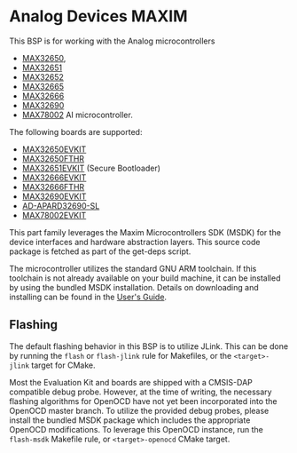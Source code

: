 # Analog Devices MAXIM

This BSP is for working with the Analog microcontrollers
 - [MAX32650](https://www.analog.com/en/products/max32650.html),
 - [MAX32651](https://www.analog.com/en/products/max32651.html)
 - [MAX32652](https://www.analog.com/en/products/max32652.html)
 - [MAX32665](https://www.analog.com/en/products/max32665.html)
 - [MAX32666](https://www.analog.com/en/products/max32666.html)
 - [MAX32690](https://www.analog.com/en/products/max32690.html)
 - [MAX78002](https://www.analog.com/en/products/max78002.html) AI microcontroller.

The following boards are supported:
 * [MAX32650EVKIT](https://www.analog.com/en/resources/evaluation-hardware-and-software/evaluation-boards-kits/max32650-evkit.html)
 * [MAX32650FTHR](https://www.analog.com/en/resources/evaluation-hardware-and-software/evaluation-boards-kits/max32650fthr.html)
 * [MAX32651EVKIT](https://www.analog.com/en/resources/evaluation-hardware-and-software/evaluation-boards-kits/max32651-evkit.html) (Secure Bootloader)
 * [MAX32666EVKIT](https://www.analog.com/en/resources/evaluation-hardware-and-software/evaluation-boards-kits/max32666evkit.html)
 * [MAX32666FTHR](https://www.analog.com/en/resources/evaluation-hardware-and-software/evaluation-boards-kits/max32666fthr.html)
 * [MAX32690EVKIT](https://www.analog.com/en/resources/evaluation-hardware-and-software/evaluation-boards-kits/max32690evkit.html)
 * [AD-APARD32690-SL](https://www.analog.com/en/resources/evaluation-hardware-and-software/evaluation-boards-kits/ad-apard32690-sl.html)
 * [MAX78002EVKIT](https://www.analog.com/en/resources/evaluation-hardware-and-software/evaluation-boards-kits/max78002evkit.html)

This part family leverages the Maxim Microcontrollers SDK (MSDK) for the device
interfaces and hardware abstraction layers. This source code package is fetched
as part of the get-deps script.

The microcontroller utilizes the standard GNU ARM toolchain.  If this toolchain
is not already available on your build machine, it can be installed by using the
bundled MSDK installation.  Details on downloading and installing can be found
in the [User's Guide](https://analogdevicesinc.github.io/msdk//USERGUIDE/).

## Flashing

The default flashing behavior in this BSP is to utilize JLink.  This can be done
by running the `flash` or `flash-jlink` rule for Makefiles, or the
`<target>-jlink` target for CMake.

Most the Evaluation Kit and boards are shipped with a CMSIS-DAP
compatible debug probe. However, at the time of writing, the necessary flashing
algorithms for OpenOCD have not yet been incorporated into the OpenOCD master
branch.  To utilize the provided debug probes, please install the bundled MSDK
package which includes the appropriate OpenOCD modifications.   To leverage this
OpenOCD instance, run the `flash-msdk` Makefile rule, or `<target>-openocd` CMake
target.
